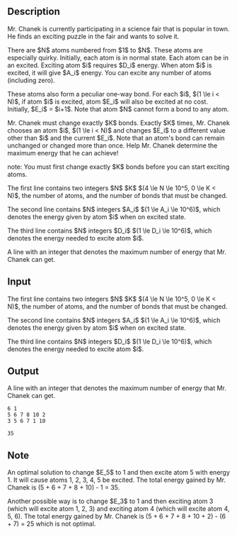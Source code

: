 ## Description

<div><p>Mr. Chanek is currently participating in a science fair that is popular in town. He finds an exciting puzzle in the fair and wants to solve it.</p><p>There are $N$ atoms numbered from $1$ to $N$. These atoms are especially quirky. Initially, each atom is in normal state. Each atom can be in an excited. Exciting atom $i$ requires $D_i$ energy. When atom $i$ is excited, it will give $A_i$ energy. You can excite any number of atoms (including zero).</p><p>These atoms also form a peculiar one-way bond. For each $i$, $(1 \le i &lt; N)$, if atom $i$ is excited, atom $E_i$ will also be excited at no cost. Initially, $E_i$ = $i+1$. Note that atom $N$ cannot form a bond to any atom.</p><p>Mr. Chanek must change <span class="tex-font-style-bf">exactly</span> $K$ bonds. Exactly $K$ times, Mr. Chanek chooses an atom $i$, $(1 \le i &lt; N)$ and changes $E_i$ to a different value other than $i$ and the current $E_i$. Note that an atom's bond can remain unchanged or changed more than once. Help Mr. Chanek determine the maximum energy that he can achieve!</p><p><span class="tex-font-style-bf">note:</span> You must first change <span class="tex-font-style-bf">exactly</span> $K$ bonds before you can start exciting atoms.</p></div><div class="input-specification"><p>The first line contains two integers $N$ $K$ $(4 \le N \le 10^5, 0 \le K &lt; N)$, the number of atoms, and the number of bonds that must be changed.</p><p>The second line contains $N$ integers $A_i$ $(1 \le A_i \le 10^6)$, which denotes the energy given by atom $i$ when on excited state.</p><p>The third line contains $N$ integers $D_i$ $(1 \le D_i \le 10^6)$, which denotes the energy needed to excite atom $i$.</p></div><div class="output-specification"><p>A line with an integer that denotes the maximum number of energy that Mr. Chanek can get.</p></div>

## Input

<p>The first line contains two integers $N$ $K$ $(4 \le N \le 10^5, 0 \le K &lt; N)$, the number of atoms, and the number of bonds that must be changed.</p><p>The second line contains $N$ integers $A_i$ $(1 \le A_i \le 10^6)$, which denotes the energy given by atom $i$ when on excited state.</p><p>The third line contains $N$ integers $D_i$ $(1 \le D_i \le 10^6)$, which denotes the energy needed to excite atom $i$.</p>

## Output

<p>A line with an integer that denotes the maximum number of energy that Mr. Chanek can get.</p>





```input1
6 1
5 6 7 8 10 2
3 5 6 7 1 10
```




```output1
35
```



## Note

<p>An optimal solution to change $E_5$ to 1 and then excite atom 5 with energy 1. It will cause atoms 1, 2, 3, 4, 5 be excited. The total energy gained by Mr. Chanek is (5 + 6 + 7 + 8 + 10) - 1 = 35.</p><p>Another possible way is to change $E_3$ to 1 and then exciting atom 3 (which will excite atom 1, 2, 3) and exciting atom 4 (which will excite atom 4, 5, 6). The total energy gained by Mr. Chanek is (5 + 6 + 7 + 8 + 10 + 2) - (6 + 7) = 25 which is not optimal.</p>

